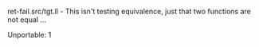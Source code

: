 ret-fail.src/tgt.ll - This isn't testing equivalence, just that two functions are not equal ...

Unportable: 1